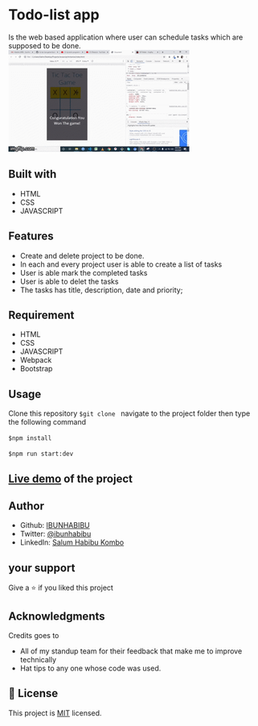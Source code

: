 # Todo-list app
 Is the web based application where user can schedule tasks which are supposed to be done.
![screenshot](https://github.com/IBUNHABIBU/tic-tac-toe-game/blob/feature/src/Images/4e6rgj.gif)

## Built with
* HTML
* CSS
* JAVASCRIPT

## Features 
* Create and delete project to be done.
* In each and every project user is able to create a list of tasks
* User is able mark the completed tasks
* User is able to delet the tasks
* The tasks has title, description, date and priority;
  
## Requirement 
* HTML
* CSS
* JAVASCRIPT
* Webpack
* Bootstrap

## Usage
Clone this repository 
 `$git clone ` 
 navigate to the project folder then type the following command

 `$npm install `
 
 `$npm run start:dev`

## [Live demo](https://ibunhabibgame.netlify.app/ "Of the project") of the project

## Author
* Github: [IBUNHABIBU](https://github.com/IBUNHABIBU)
* Twitter: [@ibunhabibu](https://twitter.com/Ibunhabibu)
* LinkedIn: [Salum Habibu Kombo](https://www.linkedin.com/in/salum-habibu/)

## your support 
Give a :star: if you liked this project 

## Acknowledgments
Credits goes to

- All of my standup team for their feedback that make me to improve technically
- Hat tips to any one whose code was used.
## 📝 License
This project is [MIT](LICENCE) licensed.

